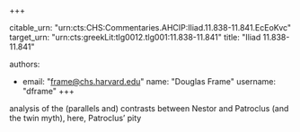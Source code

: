 +++


citable_urn: "urn:cts:CHS:Commentaries.AHCIP:Iliad.11.838-11.841.EcEoKvc"
target_urn: "urn:cts:greekLit:tlg0012.tlg001:11.838-11.841"
title: "Iliad 11.838-11.841"

authors:
- email: "frame@chs.harvard.edu"
  name: "Douglas Frame"
  username: "dframe"
+++

<p>analysis of the (parallels and) contrasts between Nestor and Patroclus (and the twin myth), here, Patroclus’ pity</p>